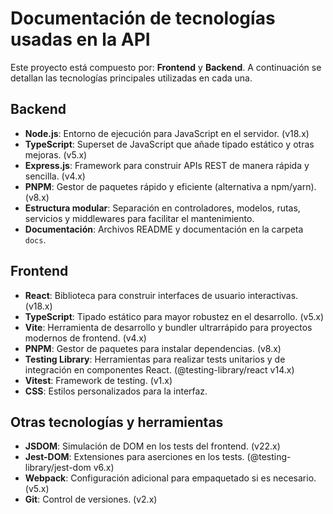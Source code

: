 # Documentación de tecnologías usadas en la API

Este proyecto está compuesto por: **Frontend** y **Backend**. A continuación se detallan las tecnologías principales utilizadas en cada una.


## Backend

- **Node.js**: Entorno de ejecución para JavaScript en el servidor. (v18.x)
- **TypeScript**: Superset de JavaScript que añade tipado estático y otras mejoras. (v5.x)
- **Express.js**: Framework para construir APIs REST de manera rápida y sencilla. (v4.x)
- **PNPM**: Gestor de paquetes rápido y eficiente (alternativa a npm/yarn). (v8.x)
- **Estructura modular**: Separación en controladores, modelos, rutas, servicios y middlewares para facilitar el mantenimiento.
- **Documentación**: Archivos README y documentación en la carpeta `docs`.


## Frontend

- **React**: Biblioteca para construir interfaces de usuario interactivas. (v18.x)
- **TypeScript**: Tipado estático para mayor robustez en el desarrollo. (v5.x)
- **Vite**: Herramienta de desarrollo y bundler ultrarrápido para proyectos modernos de frontend. (v4.x)
- **PNPM**: Gestor de paquetes para instalar dependencias. (v8.x)
- **Testing Library**: Herramientas para realizar tests unitarios y de integración en componentes React. (@testing-library/react v14.x)
- **Vitest**: Framework de testing. (v1.x)
- **CSS**: Estilos personalizados para la interfaz.


## Otras tecnologías y herramientas

- **JSDOM**: Simulación de DOM en los tests del frontend. (v22.x)
- **Jest-DOM**: Extensiones para aserciones en los tests. (@testing-library/jest-dom v6.x)
- **Webpack**: Configuración adicional para empaquetado si es necesario. (v5.x)
- **Git**: Control de versiones. (v2.x)
